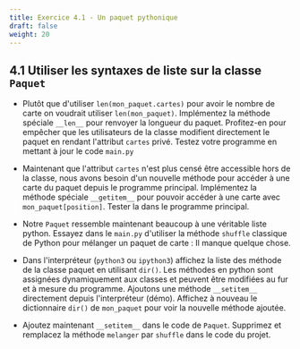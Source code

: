 ```yaml
---
title: Exercice 4.1 - Un paquet pythonique
draft: false
weight: 20
---
```



## 4.1 Utiliser les syntaxes de liste sur la classe `Paquet`

- Plutôt que d'utiliser `len(mon_paquet.cartes)` pour avoir le nombre de carte on voudrait utiliser `len(mon_paquet)`. Implémentez la méthode spéciale `__len__` pour renvoyer la longueur du paquet. Profitez-en pour empêcher que les utilisateurs de la classe modifient directement le paquet en rendant l'attribut `cartes` privé. Testez votre programme en mettant à jour le code `main.py`

- Maintenant que l'attribut `cartes` n'est plus censé être accessible hors de la classe, nous avons besoin d'un nouvelle méthode pour accéder à une carte du paquet depuis le programme principal. Implémentez la méthode spéciale `__getitem__` pour pouvoir accéder à une carte avec `mon_paquet[position]`. Tester la dans le programme principal.

- Notre `Paquet` ressemble maintenant beaucoup à une véritable liste python. Essayez dans le `main.py` d'utiliser la méthode `shuffle` classique de Python pour mélanger un paquet de carte : Il manque quelque chose.

- Dans l'interpréteur (`python3` ou `ipython3`) affichez la liste des méthode de la classe paquet en utilisant `dir()`. Les méthodes en python sont assignées dynamiquement aux classes et peuvent être modifiées au fur et à mesure du programme. Ajoutons une méthode `__setitem__` directement depuis l'interpréteur (démo). Affichez à nouveau le dictionnaire `dir()` de `mon_paquet` pour voir la nouvelle méthode ajoutée.

- Ajoutez maintenant `__setitem__` dans le code de `Paquet`. Supprimez et remplacez la méthode `melanger` par `shuffle` dans le code du projet.
